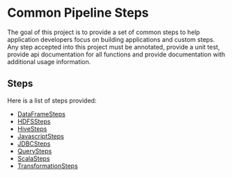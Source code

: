 # Common Pipeline Steps
The goal of this project is to provide a set of common steps to help application developers focus on building applications
and custom steps. Any step accepted into this project must be annotated, provide a unit test,
provide api documentation for all functions and provide documentation with additional usage information.

## Steps
Here is a list of steps provided:

* [DataFrameSteps](docs/dataframesteps.md)
* [HDFSSteps](docs/hdfssteps.md)
* [HiveSteps](docs/hivesteps.md)
* [JavascriptSteps](docs/javascriptsteps.md)
* [JDBCSteps](docs/jdbcsteps.md)
* [QuerySteps](docs/querysteps.md)
* [ScalaSteps](docs/scalascriptsteps.md)
* [TransformationSteps](docs/transformationsteps.md)
